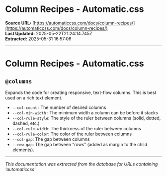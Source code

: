 # Column Recipes - Automatic.css

**Source URL:** [https://automaticcss.com/docs/column-recipes/](https://automaticcss.com/docs/column-recipes/)  
**Last Updated:** 2025-05-22T21:24:14.745Z  
**Extracted:** 2025-05-31 16:57:06

---

# Column Recipes - Automatic.css

## `@columns`

Expands the code for creating responsive, text-flow columns. This is best used on a rich text element.

*   `--col-count:` The number of desired columns
*   `--col-min-width:` The minimum width a column can be before it stacks
*   `--col-rule-style`: The style of the ruler between columns (solid, dotted, dashed, etc.)
*   `--col-rule-width`: The thickness of the ruler between columns
*   `--col-rule-color`: The color of the ruler between columns
*   `--col-gap`: The gap between columns
*   `--row-gap`: The gap between “rows” (added as margin to the child elements).

---

*This documentation was extracted from the database for URLs containing 'automaticcss'*
